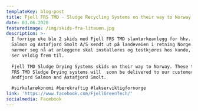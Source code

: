 ```yaml
---
templateKey: blog-post
title: Fjell FRS TMD - Sludge Recycling Systems on their way to Norway
date: 03.06.2020
featuredimage: /img/skids-fra-litauen.jpg
description: >-
  I forrige uke ble 2 skids med Fjell FRS TMD slamtørkeanlegg for hhv. Andfjord
  Salmon og Astafjord Smolt A/S sendt ut på landeveien i retning Norge. Det
  nærmer seg nå at anleggene skal installeres og testkjøres hos kunde, noe vi
  ser veldig frem til.   
    
  Fjell TMD Sludge Drying Systems skids on their way to Norway. These two Fjell
  FRS TMD Sludge Drying systems will  soon be delivered to our customers
  Andfjord Salmon and Astafjord Smolt.

  #sirkulærøkonomi #bærekraftig #lakserviktigfornorge
link: 'https://www.facebook.com/FjellGreenTech/'
socialmedia: Facebook
---
```


